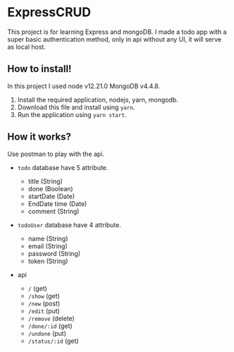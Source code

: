 # ExpressCRUD

This project is for learning Express and mongoDB. I made a todo app with a super basic authentication method, only in api without any UI, it will serve as local host.

## How to install!

In this project I used node v12.21.0 MongoDB v4.4.8.

1. Install the required application, nodejs, yarn, mongodb.
1. Download this file and install using `yarn`.
1. Run the application using `yarn start`.

## How it works?

Use postman to play with the api.

- `todo` database have 5 attribute.

  - title (String)
  - done (Boolean)
  - startDate (Date)
  - EndDate time (Date)
  - comment (String)

- `todoUser` database have 4 attribute.

  - name (String)
  - email (String)
  - password (String)
  - token (String)

- api

  - `/` (get)
  - `/show` (get)
  - `/new` (post)
  - `/edit` (put)
  - `/remove` (delete)
  - `/done/:id` (get)
  - `/undone` (put)
  - `/status/:id` (get)
